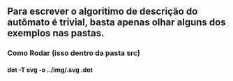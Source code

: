 ## Para escrever o algoritimo de descrição do autômato é trivial, basta apenas olhar alguns dos exemplos nas pastas. 

### Como Rodar (isso dentro da pasta src)

#### dot -T svg -o ../img/<NOME DA IMAGEM>.svg <NOME DO ARQUIVO>.dot
